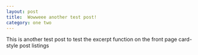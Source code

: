 ```yaml
---
layout: post
title:  Wowweee another test post!
category: one two
---
```



This is another test post to test the excerpt function on the front page card-style post listings
